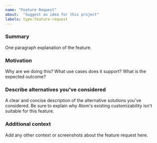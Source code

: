 ```yaml
---
name: "Feature Request"
about:  "Suggest an idea for this project"
labels: type:feature-request
---
```


<!--

Do you want to ask a QUESTION? Are you looking for SUPPORT?
We're happy to help you via our support channels! Please read: https://github.com/cryptomator/cryptomator/blob/develop/SUPPORT.md

By filing a feature request, you are expected to comply with our code of conduct: https://github.com/cryptomator/cryptomator/blob/develop/.github/CODE_OF_CONDUCT.md

Of course we also expect you to search for existing similar feature requests, first! ;)

-->

### Summary

One paragraph explanation of the feature.

### Motivation

Why are we doing this? What use cases does it support? What is the expected outcome?

### Describe alternatives you've considered

A clear and concise description of the alternative solutions you've considered. Be sure to explain why Atom's existing customizability isn't suitable for this feature.

### Additional context

Add any other context or screenshots about the feature request here.
